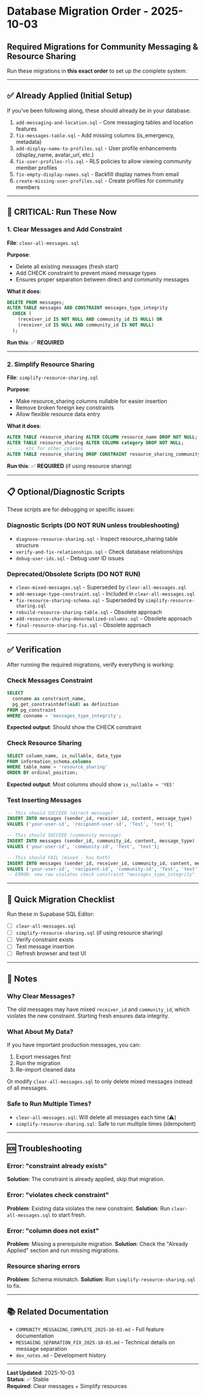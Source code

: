 # Database Migration Order - 2025-10-03

## Required Migrations for Community Messaging & Resource Sharing

Run these migrations in **this exact order** to set up the complete system:

---

## ✅ Already Applied (Initial Setup)
If you've been following along, these should already be in your database:

1. `add-messaging-and-location.sql` - Core messaging tables and location features
2. `fix-messages-table.sql` - Add missing columns (is_emergency, metadata)
3. `add-display-name-to-profiles.sql` - User profile enhancements (display_name, avatar_url, etc.)
4. `fix-user-profiles-rls.sql` - RLS policies to allow viewing community member profiles
5. `fix-empty-display-names.sql` - Backfill display names from email
6. `create-missing-user-profiles.sql` - Create profiles for community members

---

## 🚨 CRITICAL: Run These Now

### 1. Clear Messages and Add Constraint
**File**: `clear-all-messages.sql`

**Purpose**: 
- Delete all existing messages (fresh start)
- Add CHECK constraint to prevent mixed message types
- Ensures proper separation between direct and community messages

**What it does**:
```sql
DELETE FROM messages;
ALTER TABLE messages ADD CONSTRAINT messages_type_integrity
  CHECK (
    (receiver_id IS NOT NULL AND community_id IS NULL) OR
    (receiver_id IS NULL AND community_id IS NOT NULL)
  );
```

**Run this**: ✅ **REQUIRED**

---

### 2. Simplify Resource Sharing
**File**: `simplify-resource-sharing.sql`

**Purpose**:
- Make resource_sharing columns nullable for easier insertion
- Remove broken foreign key constraints
- Allow flexible resource data entry

**What it does**:
```sql
ALTER TABLE resource_sharing ALTER COLUMN resource_name DROP NOT NULL;
ALTER TABLE resource_sharing ALTER COLUMN category DROP NOT NULL;
-- ... etc for other columns
ALTER TABLE resource_sharing DROP CONSTRAINT resource_sharing_community_id_fkey;
```

**Run this**: ✅ **REQUIRED** (if using resource sharing)

---

## 📋 Optional/Diagnostic Scripts

These scripts are for debugging or specific issues:

### Diagnostic Scripts (DO NOT RUN unless troubleshooting)
- `diagnose-resource-sharing.sql` - Inspect resource_sharing table structure
- `verify-and-fix-relationships.sql` - Check database relationships
- `debug-user-ids.sql` - Debug user ID issues

### Deprecated/Obsolete Scripts (DO NOT RUN)
- `clean-mixed-messages.sql` - Superseded by `clear-all-messages.sql`
- `add-message-type-constraint.sql` - Included in `clear-all-messages.sql`
- `fix-resource-sharing-schema.sql` - Superseded by `simplify-resource-sharing.sql`
- `rebuild-resource-sharing-table.sql` - Obsolete approach
- `add-resource-sharing-denormalized-columns.sql` - Obsolete approach
- `final-resource-sharing-fix.sql` - Obsolete approach

---

## ✅ Verification

After running the required migrations, verify everything is working:

### Check Messages Constraint
```sql
SELECT 
  conname as constraint_name,
  pg_get_constraintdef(oid) as definition
FROM pg_constraint
WHERE conname = 'messages_type_integrity';
```

**Expected output**: Should show the CHECK constraint

### Check Resource Sharing
```sql
SELECT column_name, is_nullable, data_type
FROM information_schema.columns
WHERE table_name = 'resource_sharing'
ORDER BY ordinal_position;
```

**Expected output**: Most columns should show `is_nullable = 'YES'`

### Test Inserting Messages
```sql
-- This should SUCCEED (direct message)
INSERT INTO messages (sender_id, receiver_id, content, message_type)
VALUES ('your-user-id', 'recipient-user-id', 'Test', 'text');

-- This should SUCCEED (community message)
INSERT INTO messages (sender_id, community_id, content, message_type)
VALUES ('your-user-id', 'community-id', 'Test', 'text');

-- This should FAIL (mixed - has both)
INSERT INTO messages (sender_id, receiver_id, community_id, content, message_type)
VALUES ('your-user-id', 'recipient-id', 'community-id', 'Test', 'text');
-- ERROR: new row violates check constraint "messages_type_integrity"
```

---

## 🎯 Quick Migration Checklist

Run these in Supabase SQL Editor:

- [ ] `clear-all-messages.sql` 
- [ ] `simplify-resource-sharing.sql` (if using resource sharing)
- [ ] Verify constraint exists
- [ ] Test message insertion
- [ ] Refresh browser and test UI

---

## 📝 Notes

### Why Clear Messages?
The old messages may have mixed `receiver_id` and `community_id`, which violates the new constraint. Starting fresh ensures data integrity.

### What About My Data?
If you have important production messages, you can:
1. Export messages first
2. Run the migration
3. Re-import cleaned data

Or modify `clear-all-messages.sql` to only delete mixed messages instead of all messages.

### Safe to Run Multiple Times?
- `clear-all-messages.sql`: Will delete all messages each time (⚠️)
- `simplify-resource-sharing.sql`: Safe to run multiple times (idempotent)

---

## 🆘 Troubleshooting

### Error: "constraint already exists"
**Solution**: The constraint is already applied, skip that migration.

### Error: "violates check constraint"
**Problem**: Existing data violates the new constraint.
**Solution**: Run `clear-all-messages.sql` to start fresh.

### Error: "column does not exist"
**Problem**: Missing a prerequisite migration.
**Solution**: Check the "Already Applied" section and run missing migrations.

### Resource sharing errors
**Problem**: Schema mismatch.
**Solution**: Run `simplify-resource-sharing.sql` to fix.

---

## 📚 Related Documentation

- `COMMUNITY_MESSAGING_COMPLETE_2025-10-03.md` - Full feature documentation
- `MESSAGING_SEPARATION_FIX_2025-10-03.md` - Technical details on message separation
- `dev_notes.md` - Development history

---

**Last Updated**: 2025-10-03  
**Status**: ✅ Stable  
**Required**: Clear messages + Simplify resources

